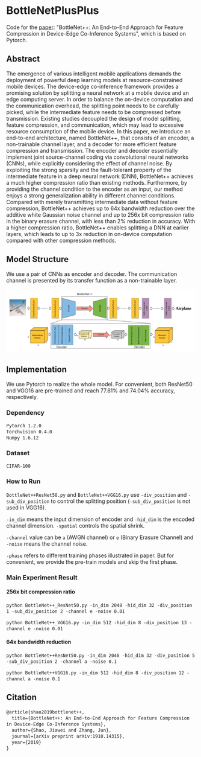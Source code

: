 # BottleNetPlusPlus

Code for the [paper](https://arxiv.org/abs/1910.14315): "BottleNet++: An End-to-End Approach for Feature Compression in Device-Edge Co-Inference Systems", which is based on Pytorch.

## Abstract

The emergence of various intelligent mobile applications demands the deployment of powerful deep learning models at resource-constrained mobile devices. The device-edge co-inference framework provides a promising solution by splitting a neural network at a mobile device and an edge computing server. In order to balance the on-device computation and the communication overhead, the splitting point needs to be carefully picked, while the intermediate feature needs to be compressed before transmission. Existing studies decoupled the design of model splitting, feature compression, and communication, which may lead to excessive resource consumption of the mobile device. In this paper, we introduce an end-to-end architecture, named BottleNet++, that consists of an encoder, a non-trainable channel layer, and a decoder for more efficient feature compression and transmission. The encoder and decoder essentially implement joint source-channel coding via convolutional neural networks (CNNs), while explicitly considering the effect of channel noise. By exploiting the strong sparsity and the fault-tolerant property of the intermediate feature in a deep neural network (DNN), BottleNet++ achieves a much higher compression ratio than existing methods. Furthermore, by providing the channel condition to the encoder as an input, our method enjoys a strong generalization ability in different channel conditions. Compared with merely transmitting intermediate data without feature compression, BottleNet++ achieves up to 64x bandwidth reduction over the additive white Gaussian noise channel and up to 256x bit compression ratio in the binary erasure channel, with less than 2\% reduction in accuracy. With a higher compression ratio, BottleNet++ enables splitting a DNN at earlier layers, which leads to up to 3x reduction in on-device computation compared with other compression methods.

## Model Structure

We use a pair of CNNs as encoder and decoder. The communication channel is presented by its transfer function as a non-trainable layer.

![avatar](./encoder_and_decoder.png)

## Implementation

We use Pytorch to realize the whole model. For convenient, both ResNet50 and VGG16 are pre-trained and reach 77.81% and 74.04% accuracy, respectively.

### Dependency

```
Pytorch 1.2.0
Torchvision 0.4.0
Numpy 1.6.12
```

### Dataset

```
CIFAR-100
```
### How to Run

`BottleNet++ResNet50.py` and `BottleNet++VGG16.py` use `-div_position` and `-sub_div_position` to control the splitting position (`-sub_div_position` is not used in VGG16).

`-in_dim` means the input dimension of encoder and `-hid_dim` is the encoded channel dimension. `-spatial` controls the spatial shrink.

`-channel` value can be `a` (AWGN channel) or `e` (Binary Erasure Channel) and `-noise` means the channel noise.

`-phase` refers to different training phases illustrated in paper. But for convenient, we provide the pre-train models and skip the first phase.

### Main Experiment Result

#### 256x bit compression ratio

```
python BottleNet++_ResNet50.py -in_dim 2048 -hid_dim 32 -div_position 1 -sub_div_position 2 -channel e -noise 0.01
```
```
python BottleNet++_VGG16.py -in_dim 512 -hid_dim 8 -div_position 13 -channel e -noise 0.01
```

#### 64x bandwidth reduction
```
python BottleNet++ResNet50.py -in_dim 2048 -hid_dim 32 -div_position 5 -sub_div_position 2 -channel a -noise 0.1
```
```
python BottleNet++VGG16.py -in_dim 512 -hid_dim 8 -div_position 12 -channel a -noise 0.1
```

## Citation

```
@article{shao2019bottlenet++,
  title={BottleNet++: An End-to-End Approach for Feature Compression in Device-Edge Co-Inference Systems},
  author={Shao, Jiawei and Zhang, Jun},
  journal={arXiv preprint arXiv:1910.14315},
  year={2019}
}
```
